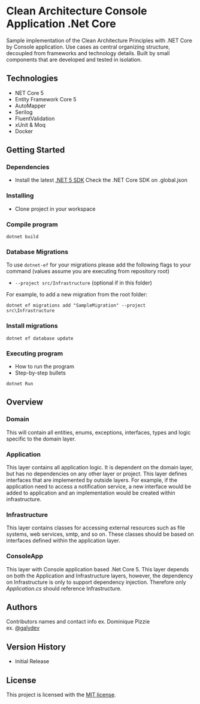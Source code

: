 # Clean Architecture Console Application .Net Core
Sample implementation of the Clean Architecture Principles with .NET Core by Console application. Use cases as central organizing structure, decoupled from frameworks and technology details. Built by small components that are developed and tested in isolation.
## Technologies
* NET Core 5 
* Entity Framework Core 5
* AutoMapper
* Serilog
* FluentValidation
* xUnit & Moq
* Docker
## Getting Started
### Dependencies

* Install the latest [.NET 5 SDK](https://dotnet.microsoft.com/download/dotnet/5.0) Check the .NET Core SDK on .global.json


### Installing
* Clone project in your workspace

### Compile program
```
dotnet build
```
### Database Migrations

To use `dotnet-ef` for your migrations please add the following flags to your command (values assume you are executing from repository root)

* `--project src/Infrastructure` (optional if in this folder)


For example, to add a new migration from the root folder:

 `dotnet ef migrations add "SampleMigration" --project src\Infrastructure`

### Install migrations
```
dotnet ef database update
```

### Executing program
* How to run the program
* Step-by-step bullets
```
dotnet Run
```
## Overview

### Domain

This will contain all entities, enums, exceptions, interfaces, types and logic specific to the domain layer.

### Application

This layer contains all application logic. It is dependent on the domain layer, but has no dependencies on any other layer or project. This layer defines interfaces that are implemented by outside layers. For example, if the application need to access a notification service, a new interface would be added to application and an implementation would be created within infrastructure.

### Infrastructure

This layer contains classes for accessing external resources such as file systems, web services, smtp, and so on. These classes should be based on interfaces defined within the application layer.

### ConsoleApp

This layer with Console application based .Net Core 5. This layer depends on both the Application and Infrastructure layers, however, the dependency on Infrastructure is only to support dependency injection. Therefore only *Application.cs* should reference Infrastructure.

## Authors
Contributors names and contact info
ex. Dominique Pizzie  
ex. [@galydev](https://github.com/galydev)
## Version History
* Initial Release
## License
This project is licensed with the [MIT license](LICENSE).
